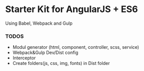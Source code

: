 # Starter Kit for AngularJS + ES6

Using Babel, Webpack and Gulp

### TODOS
 - Modul generator (html, component, controller, scss, service)
 - Webpack&Gulp Dev/Dist config
 - Interceptor
 - Create folders(js, css, img, fonts) in Dist folder